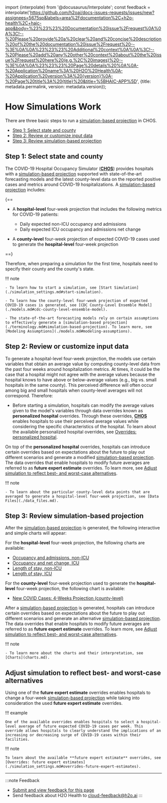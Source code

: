import {interpolate} from '@docusaurus/Interpolate';
const feedback = interpolate('https://github.com/h2oai/docs-issues-requests/issues/new?assignees=5675sp&labels=area%2Fdocumentation%2C+h2o-health%2C+haic-app&body=%23%23%23%20Documentation%20issue%2Frequest%0A%0A%3C!--%20Please%20provide%20a%20clear%20and%20concise%20description%20of%20the%20documentation%20issue%2Frequest%20--%3E%0A%0A%23%23%23%20Additional%20context%0A%0A%3C!--%20Please%20add%20any%20other%20context%20about%20the%20issue%2Frequest%20here%20(e.g.%2C%20images)%20--%3E%0A%0A%23%23%23%20Page%20details%20%0A%0A-%20Application%20name%3A%20H2O%20Health%0A-%20Application%20version%3A%20{version}%0A-%20Page%20title%3A%20{title}%20&title=%5BHAIC-APP%5D', {title: metadata.permalink, version: metadata.version});

# How Simulations Work

There are three basic steps to run a [simulation-based projection](./terminology.md#simulation-based-projection) in CHOS.

- [Step 1: Select state and county](#step-1-select-state-and-county) 
- [Step 2: Review or customize input data](#step-2-review-or-customize-input-data) 
- [Step 3: Review simulation-based projection](#step-3-review-simulation-based-projection)


## Step 1: Select state and county 

The COVID-19 Hospital Occupancy Simulator ([**CHOS**](./terminology.md#chos)) provides hospitals with a [simulation-based projection](./terminology.md#simulation-based-projection) supported with state-of-the-art forecasting models and the latest county-level data on the reported positive cases and metrics around COVID-19 hospitalizations. A [simulation-based projection](./terminology.md#simulation-based-projection) includes: 

{==

- A **hospital-level** four-week projection that includes the following metrics for COVID-19 patients:

	- Daily expected non-ICU occupancy and admissions 
	- Daily expected ICU occupancy and admissions net change 

- A **county-level** four-week projection of expected COVID-19 cases used to generate the **hospital-level** four-week projection

==}

Therefore, when preparing a simulation for the first time, hospitals need to specify their county and the county's state. 

!!! note 

    - To learn how to start a simulation, see [Start Simulation](./simulation_settings.md#start-simulation).

    - To learn how the county-level four-week projection of expected COVID-19 cases is generated, see [CDC County-Level Ensemble Model](./models.md#cdc-county-level-ensemble-model).

    - The state-of-the-art forecasting models rely on certain assumptions to effectively generate a [simulation-based projection](./terminology.md#simulation-based-projection). To learn more, see [Modeling Assumptions](./models.md#modeling-assumptions).



## Step 2: Review or customize input data 

To generate a hospital-level four-week projection, the models use certain variables that obtain an average value by computing county-level data from the past four weeks around hospitalization metrics. At times, it could be the case that a hospital might not agree with the average values because the hospital knows to have above or below-average values (e.g., big vs. small hospitals in the same county). This perceived difference will often occur among big and small hospitals when county-level averages will not correspond.  Therefore: 

- Before starting a simulation, hospitals can modify the average values given to the model's variables through data overrides known as **personalized hospital** overrides. Through these overrides, [**CHOS**](./terminology.md#chos) enables hospitals to use their perceived average values while considering the specific characteristics of the hospital. To learn about the available personalized hospital overrides, see [Overrides: personalized hospital](./simulation_settings.md#overrides-personalize-hospital).

On top of the **personalized hospital** overrides, hospitals can introduce certain overrides based on expectations about the future to play out different scenarios and generate a modified [simulation-based projection](./terminology.md#simulation-based-projection). The data overrides that enable hospitals to modify future averages are referred to as **future expert estimate** overrides. To learn more, see [Adjust simulation to reflect best- and worst-case alternatives](#adjust-simulation-to-reflect-best-and-worst-case-alternatives).

!!! note 

    - To learn about the particular county-level data points that are averaged to generate a hospital-level four-week projection, see [Data Files](./data_files.md).



## Step 3: Review simulation-based projection

After the [simulation-based projection](./terminology.md#simulation-based-projection) is generated, the following interactive and simple charts will appear: 

For the **hospital-level** four-week projection, the following charts are available: 

- [Occupancy and admissions, non-ICU](./charts.md#occupancy-and-admissions-non-icu)
- [Occupancy and net change, ICU](./charts.md#occupancy-and-net-change-icu)
- [Length of stay, non-ICU](./charts.md#length-of-stay-non-icu) 
- [Length of stay, ICU](./charts.md#length-of-stay-icu)


For the **county-level** four-week projection used to generate the **hospital-level** four-week projection, the following chart is available: 
    
- [New COVID Cases: 4-Weeks Projection (county-level)](./charts.md#new-covid-cases-4-weeks-projection-county-level)

After a [simulation-based projection](./terminology.md#simulation-based-projection) is generated, hospitals can introduce certain overrides based on expectations about the future to play out different scenarios and generate an alternative [simulation-based projection](./terminology.md#simulation-based-projection). The data overrides that enable hospitals to modify future averages are referred to as **future expert estimate** overrides. To learn more, see [Adjust simulation to reflect best- and worst-case alternatives](#adjust-simulation-to-reflect-best-and-worst-case-alternatives).

!!! note 

    - To learn more about the charts and their interpretation, see [Charts](charts.md).

## Adjust simulation to reflect best- and worst-case alternatives

Using one of the **future expert estimate** overrides enables hospitals to change a four-week [simulation-based projection](./terminology.md#simulation-based-projection) while taking into consideration the used **future expert estimate** overrides.

!!! example 

    One of the available overrides enables hospitals to select a hospital-level average of future expected COVID-19 cases per week. This override allows hospitals to clearly understand the implications of an increasing or decreasing surge of COVID-19 cases within their facilities. 

!!! note 

	To learn about the available **future expert estimate** overrides, see [Overrides: future expert estimates](./simulation_settings.md#overrides-future-expert-estimates).

***
:::note Feedback
  - <a href={feedback}>Submit and view feedback for this page</a>
  - Send feedback about H2O Health to <cloud-feedback@h2o.ai>
:::